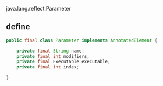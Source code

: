 java.lang.reflect.Parameter

## define
```java
public final class Parameter implements AnnotatedElement {

    private final String name;
    private final int modifiers;
    private final Executable executable;
    private final int index;

}

```